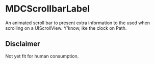 # MDCScrollbarLabel

An animated scroll bar to present extra information
to the used when scrolling on a UIScrollView.
Y'know, ike the clock on Path.

## Disclaimer

Not yet fit for human consumption.

